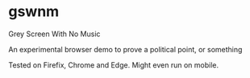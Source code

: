 # gswnm
Grey Screen With No Music

An experimental browser demo to prove a political point, or something

Tested on Firefix, Chrome and Edge. Might even run on mobile.
